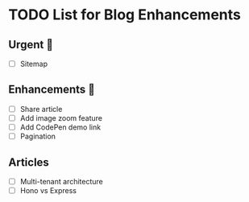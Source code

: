 # TODO List for Blog Enhancements

## Urgent 🚨

- [ ] Sitemap

## Enhancements 🚀

- [ ] Share article
- [ ] Add image zoom feature
- [ ] Add CodePen demo link
- [ ] Pagination

## Articles

- [ ] Multi-tenant architecture
- [ ] Hono vs Express
